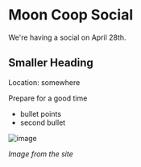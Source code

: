 # Moon Coop Social

We're having a social on April 28th.

## Smaller Heading

Location: somewhere

Prepare for a good time

- bullet points
- second bullet

![image](../../moon-rotating.gif)

_Image from the site_

